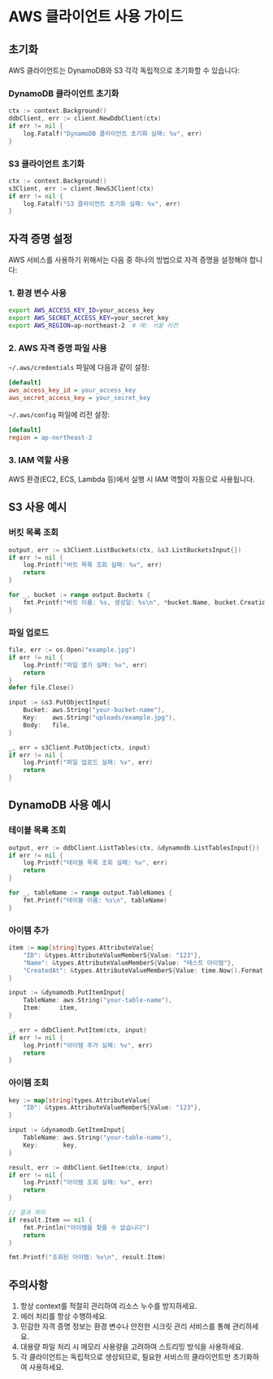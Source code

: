 # AWS 클라이언트 사용 가이드

## 초기화

AWS 클라이언트는 DynamoDB와 S3 각각 독립적으로 초기화할 수 있습니다:

### DynamoDB 클라이언트 초기화
```go
ctx := context.Background()
ddbClient, err := client.NewDdbClient(ctx)
if err != nil {
    log.Fatalf("DynamoDB 클라이언트 초기화 실패: %v", err)
}
```

### S3 클라이언트 초기화
```go
ctx := context.Background()
s3Client, err := client.NewS3Client(ctx)
if err != nil {
    log.Fatalf("S3 클라이언트 초기화 실패: %v", err)
}
```

## 자격 증명 설정

AWS 서비스를 사용하기 위해서는 다음 중 하나의 방법으로 자격 증명을 설정해야 합니다:

### 1. 환경 변수 사용
```bash
export AWS_ACCESS_KEY_ID=your_access_key
export AWS_SECRET_ACCESS_KEY=your_secret_key
export AWS_REGION=ap-northeast-2  # 예: 서울 리전
```

### 2. AWS 자격 증명 파일 사용
`~/.aws/credentials` 파일에 다음과 같이 설정:
```ini
[default]
aws_access_key_id = your_access_key
aws_secret_access_key = your_secret_key
```

`~/.aws/config` 파일에 리전 설정:
```ini
[default]
region = ap-northeast-2
```

### 3. IAM 역할 사용
AWS 환경(EC2, ECS, Lambda 등)에서 실행 시 IAM 역할이 자동으로 사용됩니다.

## S3 사용 예시

### 버킷 목록 조회
```go
output, err := s3Client.ListBuckets(ctx, &s3.ListBucketsInput{})
if err != nil {
    log.Printf("버킷 목록 조회 실패: %v", err)
    return
}

for _, bucket := range output.Buckets {
    fmt.Printf("버킷 이름: %s, 생성일: %s\n", *bucket.Name, bucket.CreationDate)
}
```

### 파일 업로드
```go
file, err := os.Open("example.jpg")
if err != nil {
    log.Printf("파일 열기 실패: %v", err)
    return
}
defer file.Close()

input := &s3.PutObjectInput{
    Bucket: aws.String("your-bucket-name"),
    Key:    aws.String("uploads/example.jpg"),
    Body:   file,
}

_, err = s3Client.PutObject(ctx, input)
if err != nil {
    log.Printf("파일 업로드 실패: %v", err)
    return
}
```

## DynamoDB 사용 예시

### 테이블 목록 조회
```go
output, err := ddbClient.ListTables(ctx, &dynamodb.ListTablesInput{})
if err != nil {
    log.Printf("테이블 목록 조회 실패: %v", err)
    return
}

for _, tableName := range output.TableNames {
    fmt.Printf("테이블 이름: %s\n", tableName)
}
```

### 아이템 추가
```go
item := map[string]types.AttributeValue{
    "ID": &types.AttributeValueMemberS{Value: "123"},
    "Name": &types.AttributeValueMemberS{Value: "테스트 아이템"},
    "CreatedAt": &types.AttributeValueMemberS{Value: time.Now().Format(time.RFC3339)},
}

input := &dynamodb.PutItemInput{
    TableName: aws.String("your-table-name"),
    Item:     item,
}

_, err = ddbClient.PutItem(ctx, input)
if err != nil {
    log.Printf("아이템 추가 실패: %v", err)
    return
}
```

### 아이템 조회
```go
key := map[string]types.AttributeValue{
    "ID": &types.AttributeValueMemberS{Value: "123"},
}

input := &dynamodb.GetItemInput{
    TableName: aws.String("your-table-name"),
    Key:       key,
}

result, err := ddbClient.GetItem(ctx, input)
if err != nil {
    log.Printf("아이템 조회 실패: %v", err)
    return
}

// 결과 처리
if result.Item == nil {
    fmt.Println("아이템을 찾을 수 없습니다")
    return
}

fmt.Printf("조회된 아이템: %v\n", result.Item)
```

## 주의사항

1. 항상 context를 적절히 관리하여 리소스 누수를 방지하세요.
2. 에러 처리를 항상 수행하세요.
3. 민감한 자격 증명 정보는 환경 변수나 안전한 시크릿 관리 서비스를 통해 관리하세요.
4. 대용량 파일 처리 시 메모리 사용량을 고려하여 스트리밍 방식을 사용하세요.
5. 각 클라이언트는 독립적으로 생성되므로, 필요한 서비스의 클라이언트만 초기화하여 사용하세요. 
